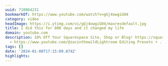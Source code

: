 ```yaml
---
uuid: 710864231
bookmarkOf: https://www.youtube.com/watch?v=gGj4owgiG04
category: video
headImage: https://i.ytimg.com/vi/gGj4owgiG04/maxresdefault.jpg
title: I did this for 800 days and it changed my life
domain: youtube.com
description: 10% Off Your Squarespace Site, Shop or Blog! https://squarespace.com/mckinnonZACINTHEWILD
  - https://www.youtube.com/@zacinthewildLightroom Editing Presets + ...
tags: []
date: '2024-01-08T17:15:09.874Z'
highlights:
---
```




